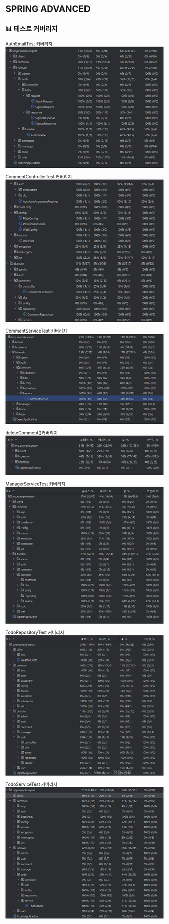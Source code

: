 # SPRING ADVANCED

## 📊 테스트 커버리지

AuthEmailTest 커버리지
![AuthEmailTest 커버리지.PNG](src/AuthEmailTest%20%EC%BB%A4%EB%B2%84%EB%A6%AC%EC%A7%80.PNG)

CommentControllerTest 커버리지
![CommentControllerTest 커버리지.PNG](src/CommentControllerTest%20%EC%BB%A4%EB%B2%84%EB%A6%AC%EC%A7%80.PNG)

CommentServiceTest 커버리지
![CommentServiceTest 커버리지.PNG](src/CommentServiceTest%20%EC%BB%A4%EB%B2%84%EB%A6%AC%EC%A7%80.PNG)

deleteComment()커버리지
![deleteComment()커버리지.PNG](src/deleteComment%28%29%EC%BB%A4%EB%B2%84%EB%A6%AC%EC%A7%80.PNG)

ManagerServiceTest 커버리지
![ManagerServiceTest 커버리지.PNG](src/ManagerServiceTest%20%EC%BB%A4%EB%B2%84%EB%A6%AC%EC%A7%80.PNG)

TodoRepositoryTest 커버리지
![TodoRepositoryTest 커버리지.PNG](src/TodoRepositoryTest%20%EC%BB%A4%EB%B2%84%EB%A6%AC%EC%A7%80.PNG)

TodoServiceTest 커버리지
![TodoServiceTest 커버리지.PNG](src/TodoServiceTest%20%EC%BB%A4%EB%B2%84%EB%A6%AC%EC%A7%80.PNG)